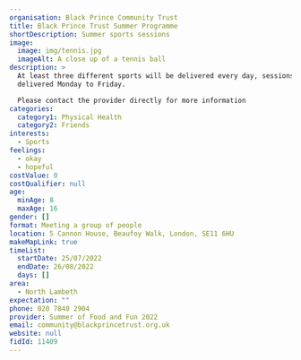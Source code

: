 ```yaml
---
organisation: Black Prince Community Trust
title: Black Prince Trust Summer Programme
shortDescription: Summer sports sessions
image:
  image: img/tennis.jpg
  imageAlt: A close up of a tennis ball
description: >
  At least three different sports will be delivered every day, sessions will be
  delivered Monday to Friday.

  Please contact the provider directly for more information
categories:
  category1: Physical Health
  category2: Friends
interests:
  - Sports
feelings:
  - okay
  - hopeful
costValue: 0
costQualifier: null
age:
  minAge: 8
  maxAge: 16
gender: []
format: Meeting a group of people
location: 5 Cannon House, Beaufoy Walk, London, SE11 6HU
makeMapLink: true
timeList:
  startDate: 25/07/2022
  endDate: 26/08/2022
  days: []
area:
  - North Lambeth
expectation: ""
phone: 020 7840 2904
provider: Summer of Food and Fun 2022
email: community@blackprincetrust.org.uk
website: null
fidId: 11409
---
```

